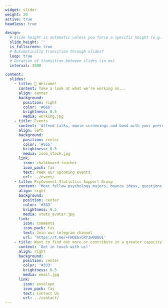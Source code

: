 ```yaml
---
widget: slider
weight: 20
active: true
headless: true

design:
  # Slide height is automatic unless you force a specific height (e.g. '400px')
  slide_height: ''
  is_fullscreen: true
  # Automatically transition through slides?
  loop: true
  # Duration of transition between slides (in ms)
  interval: 3500

content:
  slides:
    - title: 👋 Welcome!
      content: Take a look at what we're working on...
      align: center
      background:
        position: right
        color: '#666'
        brightness: 0.5
        media: working.jpg
    - title: Events
      content: 'Attend talks, movie screenings and bond with your peers'
      align: left
      background:
        position: center
        color: '#555'
        brightness: 0.5
        media: zoom_stock.jpg
      link:
        icon: chalkboard-teacher
        icon_pack: fas
        text: Peek our upcoming events
        url: ../event/
    - title: PsyConnect Statistics Support Group
      content: 'Meet fellow psychology majors, bounce ideas, questions and seek help from your seniors!'
      align: right
      background:
        position: center
        color: '#333'
        brightness: 0.5
        media: stats_avatar.jpg
      link:
        icon: comments
        icon_pack: fas
        text: Join our telegram channel
        url: 'https://t.me/+FHOEbxCRYJw0ODU1'
    - title: Want to find out more or contribute in a greater capacity?
      content: 'Get in touch with us!'
      align: right
      background:
        position: center
        color: '#333'
        brightness: 0.5
        media: email.jpg
      link:
        icon: envelope
        icon_pack: fas
        text: Contact Us
        url: ../contact/
---
```

